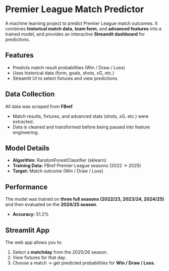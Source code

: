 # Premier League Match Predictor

A machine learning project to predict Premier League match outcomes. It combines **historical match data**, **team form**, and **advanced features** into a trained model, and provides an interactive **Streamlit dashboard** for predictions.  

## Features
- Predicts match result probabilities (Win / Draw / Loss)
- Uses historical data (form, goals, shots, xG, etc.)
- Streamlit UI to select fixtures and view predictions

## Data Collection  

All data was scraped from **FBref**  
- Match results, fixtures, and advanced stats (shots, xG, etc.) were extracted.  
- Data is cleaned and transformed before being passed into feature engineering. 

## Model Details  
- **Algorithm:** RandomForestClassifier (sklearn)  
- **Training Data:** FBref Premier League seasons (2022 → 2025)  
- **Target:** Match outcome (Win / Draw / Loss)  

## Performance  
The model was trained on **three full seasons (2022/23, 2023/24, 2024/25)** and then evaluated on the **2024/25 season**.  

- **Accuracy:** 51.2%  

## Streamlit App 
The web app allows you to:  
1. Select a **matchday** from the 2025/26 season.  
2. View fixtures for that day.  
3. Choose a match → get predicted probabilities for **Win / Draw / Loss**.  
